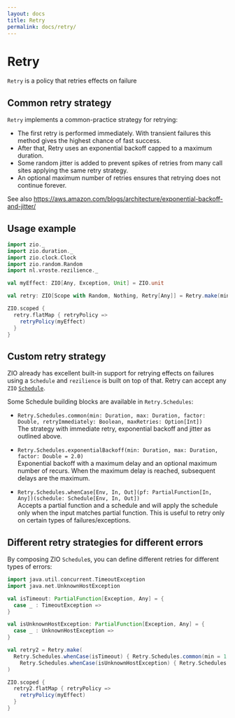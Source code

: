 ```yaml
---
layout: docs
title: Retry
permalink: docs/retry/
---
```


# Retry

`Retry` is a policy that retries effects on failure

## Common retry strategy

`Retry` implements a common-practice strategy for retrying:

* The first retry is performed immediately. With transient failures this method gives the highest chance of fast success.
* After that, Retry uses an exponential backoff capped to a maximum duration.
* Some random jitter is added to prevent spikes of retries from many call sites applying the same retry strategy.
* An optional maximum number of retries ensures that retrying does not continue forever.

See also https://aws.amazon.com/blogs/architecture/exponential-backoff-and-jitter/

## Usage example

```scala mdoc:silent
import zio._
import zio.duration._
import zio.clock.Clock
import zio.random.Random
import nl.vroste.rezilience._

val myEffect: ZIO[Any, Exception, Unit] = ZIO.unit

val retry: ZIO[Scope with Random, Nothing, Retry[Any]] = Retry.make(min = 1.second, max = 10.seconds)

ZIO.scoped {
  retry.flatMap { retryPolicy => 
    retryPolicy(myEffect)
  }
}
```

## Custom retry strategy
ZIO already has excellent built-in support for retrying effects on failures using a `Schedule` and `rezilience` is built on top of that. Retry can accept any `ZIO` [`Schedule`](https://zio.dev/docs/datatypes/datatypes_schedule).

Some Schedule building blocks are available in `Retry.Schedules`:

* `Retry.Schedules.common(min: Duration, max: Duration, factor: Double, retryImmediately: Boolean, maxRetries: Option[Int])`  
  The strategy with immediate retry, exponential backoff and jitter as outlined above.

* `Retry.Schedules.exponentialBackoff(min: Duration, max: Duration, factor: Double = 2.0)`  
  Exponential backoff with a maximum delay and an optional maximum number of recurs. When the maximum delay is reached, subsequent delays are the maximum. 
  
* `Retry.Schedules.whenCase[Env, In, Out](pf: PartialFunction[In, Any])(schedule: Schedule[Env, In, Out])`  
  Accepts a partial function and a schedule and will apply the schedule only when the input matches partial function. This is useful to retry only on certain types of failures/exceptions.

## Different retry strategies for different errors

By composing ZIO `Schedule`s, you can define different retries for different types of errors:

```scala mdoc:silent
import java.util.concurrent.TimeoutException
import java.net.UnknownHostException

val isTimeout: PartialFunction[Exception, Any] = {
  case _ : TimeoutException => 
}

val isUnknownHostException: PartialFunction[Exception, Any] = {
  case _ : UnknownHostException => 
}

val retry2 = Retry.make(
  Retry.Schedules.whenCase(isTimeout) { Retry.Schedules.common(min = 1.second, max = 1.minute) } || 
    Retry.Schedules.whenCase(isUnknownHostException) { Retry.Schedules.common(min = 1.day, max = 5.days) }
)

ZIO.scoped {
  retry2.flatMap { retryPolicy => 
    retryPolicy(myEffect)
  }
}
```
